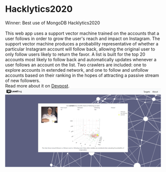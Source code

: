# Hacklytics2020
Winner: Best use of MongoDB Hacklytics2020
\
\
This web app uses a support vector machine trained on the accounts that a user follows in order to grow the user's reach and impact on Instagram. The support vector machine produces a probability representative of whether a particular Instagram account will follow back, allowing the original user to only follow users likely to return the favor. A list is built for the top 20 accounts most likely to follow back and automatically updates whenever a user follows an account on the list. Two crawlers are included: one to explore accounts in extended network, and one to follow and unfollow accounts based on their ranking in the hopes of attracting a passive stream of new followers.
\
Read more about it on [Devpost](https://devpost.com/software/kuratoro).
\
![ss](results.PNG)
